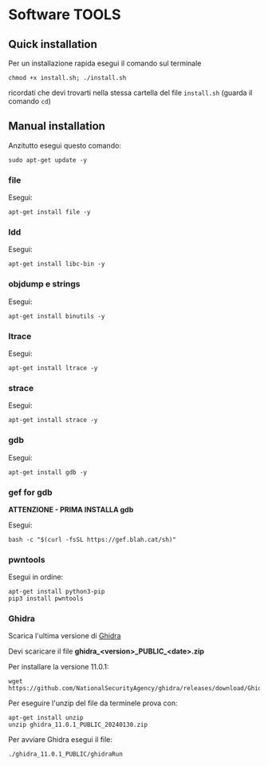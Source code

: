 # Software TOOLS

## Quick installation
Per un installazione rapida esegui il comando sul terminale
```
chmod +x install.sh; ./install.sh
```
ricordati che devi trovarti nella stessa cartella del file `install.sh` (guarda il comando `cd`)
## Manual installation
Anzitutto esegui questo comando:
```
sudo apt-get update -y
```

### file
Esegui:
```
apt-get install file -y
```

### ldd
Esegui:
```
apt-get install libc-bin -y
```

### objdump e strings
Esegui:
```
apt-get install binutils -y
```

### ltrace
Esegui:
```
apt-get install ltrace -y
```

### strace
Esegui:
```
apt-get install strace -y
```

### gdb
Esegui:
```
apt-get install gdb -y
```

### gef for gdb
**ATTENZIONE - PRIMA INSTALLA gdb**

Esegui:
```
bash -c "$(curl -fsSL https://gef.blah.cat/sh)"
```

### pwntools
Esegui in ordine:
```
apt-get install python3-pip
pip3 install pwntools
```

### Ghidra
Scarica l'ultima versione di [Ghidra](https://github.com/NationalSecurityAgency/ghidra/releases)

Devi scaricare il file **ghidra\_\<version>_PUBLIC\_\<date>.zip**

Per installare la versione 11.0.1:
```
wget https://github.com/NationalSecurityAgency/ghidra/releases/download/Ghidra_11.0.1_build/ghidra_11.0.1_PUBLIC_20240130.zip
```
Per eseguire l'unzip del file da terminele prova con:
```
apt-get install unzip
unzip ghidra_11.0.1_PUBLIC_20240130.zip
```
Per avviare Ghidra esegui il file:
```
./ghidra_11.0.1_PUBLIC/ghidraRun
```


